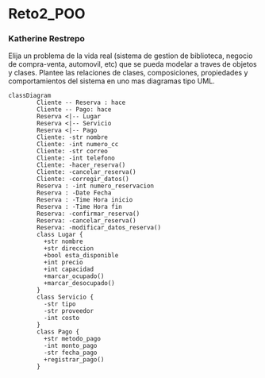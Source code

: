 # Reto2_POO
### Katherine Restrepo
Elija un problema de la vida real (sistema de gestion de biblioteca, negocio de compra-venta, automovil, etc) que se pueda modelar a traves de objetos y clases. Plantee las relaciones de clases, composiciones, propiedades y comportamientos del sistema en uno mas diagramas tipo UML.

```mermaid
classDiagram
        Cliente -- Reserva : hace
        Cliente -- Pago: hace
        Reserva <|-- Lugar
        Reserva <|-- Servicio
        Reserva <|-- Pago
        Cliente: -str nombre
        Cliente: -int numero_cc
        Cliente: -str correo
        Cliente: -int telefono
        Cliente: -hacer_reserva()
        Cliente: -cancelar_reserva()
        Cliente: -corregir_datos()
        Reserva : -int numero_reservacion
        Reserva : -Date Fecha
        Reserva : -Time Hora inicio
        Reserva : -Time Hora fin
        Reserva: -confirmar_reserva()
        Reserva: -cancelar_reserva()
        Reserva: -modificar_datos_reserva()
        class Lugar {
          +str nombre
          +str direccion
          +bool esta_disponible
          +int precio
          +int capacidad
          +marcar_ocupado()
          +marcar_desocupado()
        }
        class Servicio {
          -str tipo
          -str proveedor
          -int costo
        }
        class Pago {
          +str metodo_pago
          -int monto_pago
          -str fecha_pago
          +registrar_pago()
        }
```
